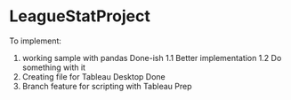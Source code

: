 # LeagueStatProject

To implement:
1. working sample with pandas Done-ish
  1.1 Better implementation
  1.2 Do something with it
2. Creating file for Tableau Desktop Done
3. Branch feature for scripting with Tableau Prep 

